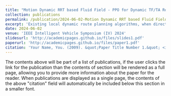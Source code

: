 ```yaml
---
title: "Motion Dynamic RRT based Fluid Field - PPO for Dynamic TF/TA Routing Planning"
collection: publications
permalink: /publication/2024-06-02-Motion Dynamic RRT based Fluid Field - PPO for Dynamic TF/TA Routing Planning-iv
excerpt: 'Existing local dynamic route planning algorithms, when directly applied to terrain following/terrain avoidance, or dynamic obstacle avoidance for large and medium-sized fixed-wing aircraft, fail to simultaneously meet the requirements of real-time performance, long-distance planning, and the dynamic constraints of large and medium-sized aircraft. To deal with this issue, this paper proposes the Motion Dynamic RRT based Fluid Field - PPO for dynamic TF/TA routing planning. Firstly, the action and state spaces of the proximal policy gradient algorithm are redesigned using disturbance flow fields and artificial potential field algorithms, establishing an aircraft dynamics model, and designing a state transition process based on this model. Additionally, a reward function is designed to encourage strategies for obstacle avoidance, terrain following, terrain avoidance, and safe flight. Experimental results on real DEM data demonstrate that our algorithm can complete long-distance flight tasks through collision-free trajectory planning that complies with dynamic constraints, without the need for prior global planning.'
date: 2024-06-02
venue: 'IEEE Intelligent Vehicle Symposium (IV) 2024'
slidesurl: 'http://academicpages.github.io/files/slides1.pdf'
paperurl: 'http://academicpages.github.io/files/paper1.pdf'
citation: 'Your Name, You. (2009). &quot;Paper Title Number 1.&quot; <i>Journal 1</i>. 1(1).'
---
```


The contents above will be part of a list of publications, if the user clicks the link for the publication than the contents of section will be rendered as a full page, allowing you to provide more information about the paper for the reader. When publications are displayed as a single page, the contents of the above "citation" field will automatically be included below this section in a smaller font.
